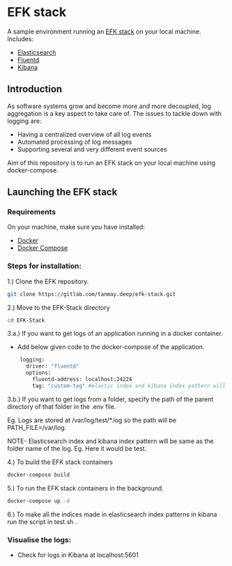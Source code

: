 # EFK stack

A sample environment running an [EFK stack][efk] on your local machine.
Includes:
- [Elasticsearch][elasticsearch]
- [Fluentd][fluentd]
- [Kibana][kibana]

## Introduction

As software systems grow and become more and more decoupled, log aggregation is a key aspect to take care of.
The issues to tackle down with logging are:

- Having a centralized overview of all log events
- Automated processing of log messages
- Supporting several and very different event sources

Aim of this repository is to run an EFK stack on your local machine using docker-compose.

## Launching the EFK stack

### Requirements

On your machine, make sure you have installed:
- [Docker][docker]
- [Docker Compose][docker-compose]

### Steps for installation:

1.) Clone the EFK repository.
```bash
git clone https://gitlab.com/tanmay.deep/efk-stack.git
```
2.) Move to the EFK-Stack directory
```bash
cd EFK-Stack
```

3.a.) If you want to get logs of an application running in a docker container.

* Add below given code to the docker-compose of the application.
```bash
    logging:
      driver: "fluentd"
      options:
        fluentd-address: localhost:24224
        tag: "custom-tag" #elastic index and kibana index pattern will be of same name
```

3.b.) If you want to get logs from a folder, specify the path of the parent directory of that folder in the .env file.

Eg. Logs are stored at /var/log/test/*.log so the path will be PATH_FILE=/var/log.

NOTE- Elasticsearch index and kibana index pattern will be same as the folder name of the log. Eg. Here it would be test.

4.) To build the EFK stack containers
```bash
docker-compose build
```

5.) To run the EFK stack containers in the background.
```bash
docker-compose up -d
```
6.) To make all the indices made in elasticsearch index patterns in kibana run the script in test.sh .

### Visualise the logs:
- Check for logs in Kibana at localhost:5601

[elasticsearch]: https://www.elastic.co/products/elasticsearch
[fluentd]: https://www.fluentd.org/
[kibana]: https://www.elastic.co/products/kibana
[efk]: https://docs.openshift.com/enterprise/3.1/install_config/aggregate_logging.html#overview
[docker]: https://www.docker.com/
[docker-compose]: https://docs.docker.com/compose/
